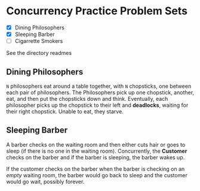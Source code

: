 # Concurrency Practice Problem Sets

- [x] Dining Philosophers
- [x] Sleeping Barber
- [ ] Cigarrette Smokers

See the directory readmes

## Dining Philosophers

`N` philosophers eat around a table together, with `N` chopsticks, one between each pair of philosophers. The Philosophers pick up one chopstick, another, eat, and then put the chopsticks down and think. Eventually, each philosopher picks up the chopstick to their left and **deadlocks**, waiting for their right chopstick. Unable to eat, they starve.

## Sleeping Barber

A barber checks on the waiting room and then either cuts hair or goes to sleep (if there is no one in the waiting room). Concurrently, the **Customer** checks on the barber and if the barber is sleeping, the barber wakes up.

If the customer checks on the barber when the barber is checking on an _empty_ waiting room, the barber would go back to sleep and the customer would go wait, possibly forever.
